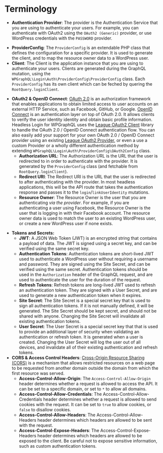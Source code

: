 
# Terminology

* **Authentication Provider**: The provider is the Authentication Service that you are using to authenticate your users. For example, you can authenticate with OAuth2 using the `OAuth2 (Generic)` provider, or use WordPress credentials with the `PASSWORD` provider.
- **ProviderConfig**: The `ProviderConfig` is an extendable PHP class that defines the configuration for a specific provider. It is used to generate the client, and to map the resource owner data to a WordPress user.
- **Client**: The Client is the application instance that you are using to authenticate your users. Clients are generated during the GraphQL mutation, using the `WPGraphQL\Login\Auth\ProviderConfig\ProviderConfig` class. Each `ProviderConfig` has its own client which can be feched by quering the `RootQuery.loginClient`.
* **OAuth2 & OpenID Connect**: [OAuth 2.0](https://oauth.net/2/) is an authorization framework that enables applications to obtain limited access to user accounts on an external HTTP Service, such as Facebook, GitHub, or Google.
[OpenID Connect](https://openid.net/connect/) is an authentication layer on top of OAuth 2.0. It allows clients to verify the user identity identity and obtain basic profile information. <br />
Headless Login for WPGraphQL uses the [League OAuth2 Client](https://oauth2-client.thephpleague.com/) library to handle the OAuth 2.0 / OpenID Connect authentication flow. You can also easily add your support for your own OAuth 2.0 / OpenID Connect provider using an existing [League OAuth2 Provider](https://oauth2-client.thephpleague.com/providers/league/), or even a use a custom Provider or a wholly different authentication method by extending `WPGraphQL\Login\Auth\ProviderConfig\OAuth2Config` class.
  - **Authorization URL**: The Authorization URL is the URL that the user is redirected to in order to authenticate with the provider. It is generated by the `ProviderConfig` class (and fetchable from `RootQuery.loginClient`).
  - **Redirect URI**: The Redirect URI is the URL that the user is redirected to after authenticating with the provider. In most headless applications, this will be the API route that takes the authentication response and passes it to the `login`/`linkUserIdentity` mutations.
  - **Resource Owner**: The Resource Owner is the user that you are authenticating _via the provider_. For example, if you are authenticating a user using Facebook, the Resource Owner is the user that is logging in with their Facebook account. The resource owner data is used to match the user to an existing WordPress user, or create a new WordPress user if none exists.
- **Tokens and Secrets:**
  - **JWT**: A JSON Web Token (JWT) is an encrypted string that contains a payload of data. The JWT is signed using a secret key, and can be verified using the same secret key.
  - **Authentication Tokens**: Authentication tokens are short-lived JWT used to authenticate a WordPress user without requiring a username and password. They are signed using the Site Secret, and can be verified using the same secret. Authentication tokens should be used in the `Authorization` header of the GraphQL request, and are used to authenticate the user for the duration of the request.
  - **Refresh Tokens**: Refresh tokens are long-lived JWT used to refresh an authentication token. They are signed with a User Secret, and are used to generate a new authentication token when it expires.
  - **Site Secret**: The Site Secret is a special secret key that is used to sign all authentication tokens. If it is not manually defined, it will be generated. The Site Secret should be kept secret, and should not be shared with anyone. Changing the Site Secret will invalidate all existing authentication tokens.
  - **User Secret**: The User Secret is a special secret key that that is used to provide an additional layer of security when validating an authentication or refresh token. It is generated when a user is created. Changing the User Secret will log the user out of all devices, and invalidate all of their existing authentication and refresh tokens.
- **CORS & Access Control Headers**: [Cross-Origin Resource Sharing (CORS)](https://developer.mozilla.org/en-US/docs/Web/HTTP/CORS) is a mechanism that allows restricted resources on a web page to be requested from another domain outside the domain from which the first resource was served.
  - **Access-Control-Allow-Origin**: The `Access-Control-Allow-Origin` header determines whether a request is allowed to access the API. It can be set to a specific domain, or set to `*` to allow all domains.
  - **Access-Control-Allow-Credentials**: The Access-Control-Allow-Credentials header determines whether a request is allowed to send cookies with the request. It can be set to `true` to allow cookies, or `false` to disallow cookies.
  - **Access-Control-Allow-Headers**: The Access-Control-Allow-Headers header determines which headers are allowed to be sent with the request.
  - **Access-Control-Expose-Headers**: The Access-Control-Expose-Headers header determines which headers are allowed to be exposed to the client. Be careful not to expose sensitive information, such as custom authentication tokens.
